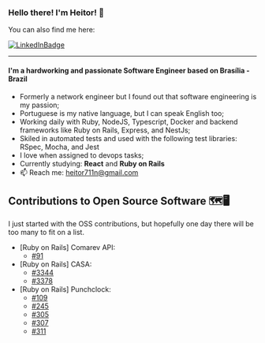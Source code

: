 ### Hello there! I'm Heitor! :ghost:

You can also find me here:

[![LinkedInBadge](https://img.shields.io/badge/-LinkedIn-blue?style=flat&logo=Linkedin&logoColor=white&link=www.linkedin.com/in/heitor-de-melo-cardozo)](https://www.linkedin.com/in/heitor-de-melo-cardozo)

---

#### I'm a hardworking and passionate Software Engineer based on Brasília - Brazil

- Formerly a network engineer but I found out that software engineering is my passion;
- Portuguese is my native language, but I can speak English too;
- Working daily with Ruby, NodeJS, Typescript, Docker and backend frameworks like Ruby on Rails, Express, and NestJs;
- Skiled in automated tests and used with the following test libraries: RSpec, Mocha, and Jest
- I love when assigned to devops tasks;
- Currently studying: **React** and **Ruby on Rails**
- 📫 Reach me: heitor711n@gmail.com

## Contributions to Open Source Software 🗺️🖥️
I just started with the OSS contributions, but hopefully one day there will be too many to fit on a list.
  - [Ruby on Rails] Comarev API:
    - [#91](https://github.com/comarev/comarev/pull/99)
  - [Ruby on Rails] CASA: 
    - [#3344](https://github.com/rubyforgood/casa/issues/3344)
    - [#3378](https://github.com/rubyforgood/casa/issues/3378)
  - [Ruby on Rails] Punchclock:
    - [#109](https://github.com/Codeminer42/Punchclock/issues/109)
    - [#245](https://github.com/Codeminer42/Punchclock/issues/245)
    - [#305](https://github.com/Codeminer42/Punchclock/issues/305)
    - [#307](https://github.com/Codeminer42/Punchclock/issues/307)
    - [#311](https://github.com/Codeminer42/Punchclock/issues/311)
